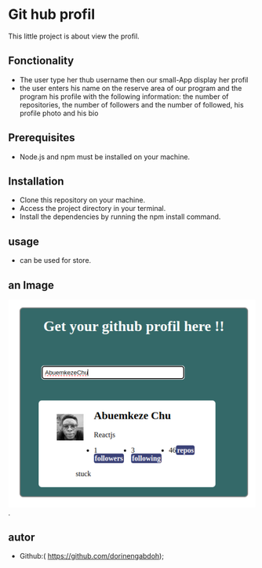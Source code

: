 # Git hub profil
This little project is about view the profil.
## Fonctionality
- The user type her thub username then our small-App display her profil
- the user enters his name on the reserve area of our program and the program his profile with the following information: the number of repositories, the number of followers and the number of followed, his profile photo and his bio
## Prerequisites
- Node.js and npm must be installed on your machine.

## Installation
- Clone this repository on your machine.
- Access the project directory in your terminal.
- Install the dependencies by running the npm install command.

## usage
- can be used for store.

## an Image
![alt text](./assets/images/Screenshot%20from%202023-09-25%2011-32-58.png).
## autor
- Github:( https://github.com/dorinengabdoh);
